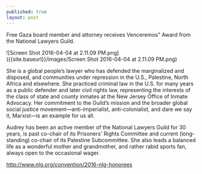 ```yaml
---
published: true
layout: post
---
```



Free Gaza board member and attorney receives Venceremos" Award from the National Lawyers Guild.

![Screen Shot 2016-04-04 at 2.11.09 PM.png]({{site.baseurl}}/images/Screen Shot 2016-04-04 at 2.11.09 PM.png)


She is a global people’s lawyer who has defended the marginalized and disposed, and communities under repression in the U.S., Palestine, North Africa and elsewhere. She practiced criminal law in the U.S. for many years as a public defender and later civil rights law, representing the interests of the class of state and county inmates at the New Jersey Office of Inmate Advocacy. Her commitment to the Guild’s mission and the broader global social justice movement—anti-imperialist, anti-colonialist, and dare we say it, Marxist—is an example for us all. 



Audrey has been an active member of the National Lawyers Guild for 30 years, is past co-chair of its Prisoners' Rights Committee and current (long-standing) co-chair of its Palestine Subcommittee. She also leads a balanced life as a wonderful mother and grandmother, and rather rabid sports fan, always open to the occasional wager.




http://www.nlg.org/convention/2016-nlg-honorees
